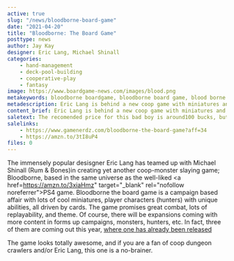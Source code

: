 ```yaml
---
active: true
slug: "/news/bloodborne-board-game"
date: "2021-04-20"
title: "Bloodborne: The Board Game"
posttype: news
author: Jay Kay
designer: Eric Lang, Michael Shinall
categories: 
    - hand-management
    - deck-pool-building
    - cooperative-play
    - fantasy
image: https://www.boardgame-news.com/images/blood.png
metakeywords: bloodborne boardgame, bloodborne board game, blood borne board game, blood born board game
metadescription: Eric Lang is behind a new coop game with miniatures and monsters lurking about.
content_brief: Eric Lang is behind a new coop game with miniatures and monsters lurking about.
saletext: The recomended price for this bad boy is around100 bucks, but you're in luch, it costs about 85 at these retailers
salelinks: 
    - https://www.gamenerdz.com/bloodborne-the-board-game?aff=34
    - https://amzn.to/3tI8uP4
files: 0
---
```

The immensely popular desisgner Eric Lang has teamed up with Michael Shinall (Rum & Bones)in creating yet another coop-monster slaying game; Bloodborne, based in the same universe as the well-liked <a href=https://amzn.to/3xiaHmz" target="_blank" rel="nofollow noreferrer">PS4 game</a>.
Bloodborne the board game is a campaign based affair with lots of cool miniatures, player characters (hunters) with unique abilities, all driven by cards. The game promises great combat, lots of replayability, and theme.
Of course, there will be expansions coming with more content in forms up campaigns, monsters, hunters, etc. In fact, three of them are coming out this year, <a href="https://amzn.to/3gvZY1C" target="_blank" rel="nofollow noreferrer">where one has already been released</a>

The game looks totally awesome, and if you are a fan of coop dungeon crawlers and/or Eric Lang, this one is a no-brainer.